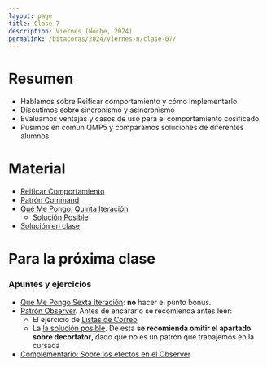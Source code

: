 ```yaml
---
layout: page
title: Clase 7
description: Viernes (Noche, 2024)
permalink: /bitacoras/2024/viernes-n/clase-07/
---
```


# Resumen

- Hablamos sobre Reificar comportamiento y cómo implementarlo
- Discutimos sobre sincronismo y asincronismo
- Evaluamos ventajas y casos de uso para el comportamiento cosificado
- Pusimos en común QMP5 y comparamos soluciones de diferentes alumnos

# Material
- [Reificar Comportamiento](https://docs.google.com/document/d/14n6SNTbCt1wJzhNiIFNSoAq0tJdYjRrOQCi5ar_FQ1c/edit#heading=h.6ab0fffv8tld)
- [Patrón Command](http://www.google.com/url?q=http%3A%2F%2Fwww.uml.org.cn%2Fc%2B%2B%2Fpdf%2FDesignPatterns.pdf&sa=D&sntz=1&usg=AFQjCNFD5AGp1QDdoN_pu3TgljJJRqMAMg)
- [Qué Me Pongo: Quinta Iteración](
https://docs.google.com/document/d/1wS622pMwZrDK9ilL_hEt5bBE04vKUKZILx8cIQ-aQzU/edit#heading=h.uyku9mnteh0t)
   -  [Solución Posible](https://docs.google.com/document/d/1Q3HaxGWoxaZHLlvPxNt1cxQdubMIXkPOpcp4_vOO-zM/edit#heading=h.uyku9mnteh0t)
- [Solución en clase](https://gist.github.com/flbulgarelli/3a09fb7450b54ecb696bb74324239cc4)

# Para la próxima clase

### Apuntes y ejercicios

- [Que Me Pongo Sexta Iteración](https://docs.google.com/document/d/1NxqhJj70kt-_4aw-CawlISdJZyedzoOcLAVJAZVZISE/edit): **no** hacer el punto bonus.
- [Patrón Observer](https://docs.google.com/document/d/1h8Cce8faTG65RXoElPvAsPS-I8H2MxMbemzMcYCL56I/edit). Antes de encararlo se recomienda antes leer:
   - El ejercicio de [Listas de Correo](https://docs.google.com/document/d/1o0Bc2Az38ii7YzbsDVX-v8bu3-eBbIdsJqKABMArqv0/edit)
   - La [la solución posible](https://docs.google.com/document/d/1aw8p79d78zos47ommvwZw6fIkHH_Qx_SBfwU3yfJ96k/edit#heading=h.ssrn70io33qo). De esta **se recomienda omitir el apartado sobre decortator**, dado que no es un patrón que trabajemos en la cursada
- [Complementario: Sobre los efectos en el Observer](https://docs.google.com/document/d/1UwTcRLugqDgZuqfWvOxckwk27UBjDo70AF1znzX24QM/edit#heading=h.y04j3mise0wn)
